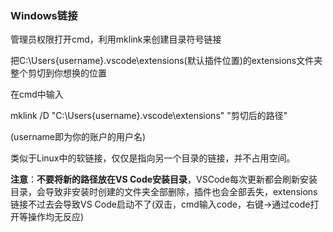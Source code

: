 ### Windows链接



管理员权限打开cmd，利用mklink来创建目录符号链接

把C:\Users\{username}\.vscode\extensions(默认插件位置)的extensions文件夹整个剪切到你想换的位置

在cmd中输入

mklink /D "C:\Users\{username}\.vscode\extensions" "剪切后的路径"

(username即为你的账户的用户名)

类似于Linux中的软链接，仅仅是指向另一个目录的链接，并不占用空间。

**注意**：**不要将新的路径放在VS Code安装目录**，VSCode每次更新都会刷新安装目录，会导致非安装时创建的文件夹全部删除，插件也会全部丢失，extensions链接不过去会导致VS Code启动不了(双击，cmd输入code，右键->通过code打开等操作均无反应)

